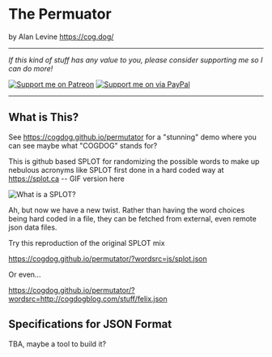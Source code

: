 # The Permuator
by Alan Levine https://cog.dog/

-----
*If this kind of stuff has any value to you, please consider supporting me so I can do more!*

[![Support me on Patreon](http://cogdog.github.io/images/badge-patreon.png)](https://patreon.com/cogdog) [![Support me on via PayPal](http://cogdog.github.io/images/badge-paypal.png)](https://paypal.me/cogdog)

----- 


## What is This?

See https://cogdog.github.io/permutator for a "stunning" demo where you can see maybe what "COGDOG" stands for?

This is github based SPLOT for randomizing the possible words to make up nebulous acronyms like SPLOT first done in a hard coded way at https://splot.ca -- GIF version here

![](images/what-is-splot.gif "What is a SPLOT?")


Ah, but now we have a new twist. Rather than having the word choices being hard coded in a file, they can be fetched from external, even remote json data files.

Try this reproduction of the original SPLOT mix

https://cogdog.github.io/permutator/?wordsrc=js/splot.json

Or even...

https://cogdog.github.io/permutator/?wordsrc=http://cogdogblog.com/stuff/felix.json

## Specifications for JSON Format

TBA, maybe a tool to build it? 

